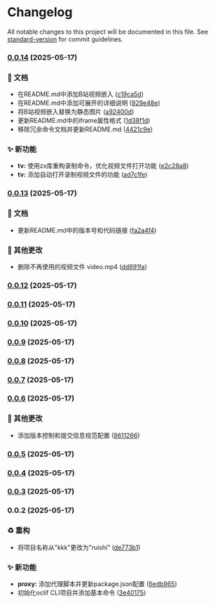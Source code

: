 # Changelog

All notable changes to this project will be documented in this file. See [standard-version](https://github.com/conventional-changelog/standard-version) for commit guidelines.

### [0.0.14](https://github.com/ly525/ruishi/compare/v0.0.13...v0.0.14) (2025-05-17)


### 📝 文档

* 在README.md中添加B站视频嵌入 ([c19ca5d](https://github.com/ly525/ruishi/commit/c19ca5dc78c84a982b83659a0f6d3512a1166d92))
* 在README.md中添加可展开的详细说明 ([929e48e](https://github.com/ly525/ruishi/commit/929e48e43f3b5ea1fba06f4bfd3faac4d15df048))
* 将B站视频嵌入替换为静态图片 ([a92400d](https://github.com/ly525/ruishi/commit/a92400d6d2db7d25f0253646924b25d22cf877b5))
* 更新README.md中的iframe属性格式 ([1d38f1d](https://github.com/ly525/ruishi/commit/1d38f1d85522cd83a3af1c413226a5703d26e563))
* 移除冗余命令文档并更新README.md ([4421c9e](https://github.com/ly525/ruishi/commit/4421c9efb27d1b51ad2ef6b7f04b694ea56eb78a))


### ✨ 新功能

* **tv:** 使用zx库重构录制命令，优化视频文件打开功能 ([e2c28a8](https://github.com/ly525/ruishi/commit/e2c28a885a5a5029a15628d356a9c95e5b28b190))
* **tv:** 添加自动打开录制视频文件的功能 ([ad7c1fe](https://github.com/ly525/ruishi/commit/ad7c1fea08100a306096507f5f0cab59c714753e))

### [0.0.13](https://github.com/ly525/ruishi/compare/v0.0.12...v0.0.13) (2025-05-17)


### 📝 文档

* 更新README.md中的版本号和代码链接 ([fa2a4f4](https://github.com/ly525/ruishi/commit/fa2a4f42c4999c5e1da1fce777ac08eddbaef1bd))


### 🔨 其他更改

* 删除不再使用的视频文件 video.mp4 ([dd891fa](https://github.com/ly525/ruishi/commit/dd891fa29f46513a10f92a419b017a4e7daa8d6c))

### [0.0.12](https://github.com/ly525/ruishi/compare/v0.0.11...v0.0.12) (2025-05-17)

### [0.0.11](https://github.com/ly525/ruishi/compare/v0.0.10...v0.0.11) (2025-05-17)

### [0.0.10](https://github.com/ly525/ruishi/compare/v0.0.9...v0.0.10) (2025-05-17)

### [0.0.9](https://github.com/ly525/ruishi/compare/v0.0.8...v0.0.9) (2025-05-17)

### [0.0.8](https://github.com/ly525/ruishi/compare/v0.0.7...v0.0.8) (2025-05-17)

### [0.0.7](https://github.com/ly525/ruishi/compare/v0.0.6...v0.0.7) (2025-05-17)

### [0.0.6](https://github.com/ly525/ruishi/compare/v0.0.5...v0.0.6) (2025-05-17)


### 🔨 其他更改

* 添加版本控制和提交信息规范配置 ([8611266](https://github.com/ly525/ruishi/commit/8611266db9c32f9a76ef7936afce43878d55897c))

### [0.0.5](https://github.com/ly525/ruishi/compare/v0.0.4...v0.0.5) (2025-05-17)

### [0.0.4](https://github.com/ly525/ruishi/compare/v0.0.3...v0.0.4) (2025-05-17)

### [0.0.3](https://github.com/ly525/ruishi/compare/v0.0.2...v0.0.3) (2025-05-17)

### 0.0.2 (2025-05-17)


### ♻️ 重构

* 将项目名称从"kkk"更改为"ruishi" ([de773b1](https://github.com/ly525/ruishi/commit/de773b11d07abd404ac6da5d0b26eed6269961a6))


### ✨ 新功能

* **proxy:** 添加代理脚本并更新package.json配置 ([6edb965](https://github.com/ly525/ruishi/commit/6edb965fcfd353ad36fcb48dd8c74c2a213832de))
* 初始化oclif CLI项目并添加基本命令 ([3e40175](https://github.com/ly525/ruishi/commit/3e40175d25a03eb08c5e88b0e33cbc8d19692a13))
